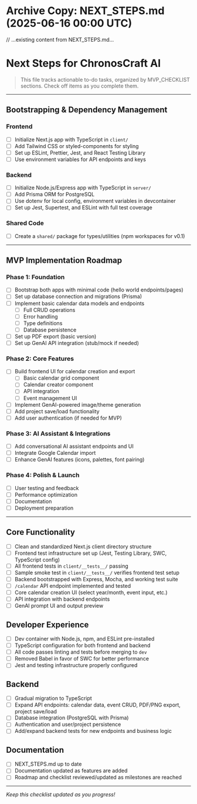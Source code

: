 # Archive Copy: NEXT_STEPS.md (2025-06-16 00:00 UTC)

// ...existing content from NEXT_STEPS.md...

# Next Steps for ChronosCraft AI

> This file tracks actionable to-do tasks, organized by MVP_CHECKLIST sections. Check off items as you complete them.

---

## Bootstrapping & Dependency Management

### Frontend

- [ ] Initialize Next.js app with TypeScript in `client/`
- [ ] Add Tailwind CSS or styled-components for styling
- [ ] Set up ESLint, Prettier, Jest, and React Testing Library
- [ ] Use environment variables for API endpoints and keys

### Backend

- [ ] Initialize Node.js/Express app with TypeScript in `server/`
- [ ] Add Prisma ORM for PostgreSQL
- [ ] Use dotenv for local config, environment variables in devcontainer
- [ ] Set up Jest, Supertest, and ESLint with full test coverage

### Shared Code

- [ ] Create a `shared/` package for types/utilities (npm workspaces for v0.1)

---

## MVP Implementation Roadmap

### Phase 1: Foundation

- [ ] Bootstrap both apps with minimal code (hello world endpoints/pages)
- [ ] Set up database connection and migrations (Prisma)
- [ ] Implement basic calendar data models and endpoints
  - [ ] Full CRUD operations
  - [ ] Error handling
  - [ ] Type definitions
  - [ ] Database persistence
- [ ] Set up PDF export (basic version)
- [ ] Set up GenAI API integration (stub/mock if needed)

### Phase 2: Core Features

- [ ] Build frontend UI for calendar creation and export
  - [ ] Basic calendar grid component
  - [ ] Calendar creator component
  - [ ] API integration
  - [ ] Event management UI
- [ ] Implement GenAI-powered image/theme generation
- [ ] Add project save/load functionality
- [ ] Add user authentication (if needed for MVP)

### Phase 3: AI Assistant & Integrations

- [ ] Add conversational AI assistant endpoints and UI
- [ ] Integrate Google Calendar import
- [ ] Enhance GenAI features (icons, palettes, font pairing)

### Phase 4: Polish & Launch

- [ ] User testing and feedback
- [ ] Performance optimization
- [ ] Documentation
- [ ] Deployment preparation

---

## Core Functionality

- [ ] Clean and standardized Next.js client directory structure
- [ ] Frontend test infrastructure set up (Jest, Testing Library, SWC, TypeScript config)
- [ ] All frontend tests in `client/__tests__/` passing
- [ ] Sample smoke test in `client/__tests__/` verifies frontend test setup
- [ ] Backend bootstrapped with Express, Mocha, and working test suite
- [ ] `/calendar` API endpoint implemented and tested
- [ ] Core calendar creation UI (select year/month, event input, etc.)
- [ ] API integration with backend endpoints
- [ ] GenAI prompt UI and output preview

## Developer Experience

- [ ] Dev container with Node.js, npm, and ESLint pre-installed
- [ ] TypeScript configuration for both frontend and backend
- [ ] All code passes linting and tests before merging to `dev`
- [ ] Removed Babel in favor of SWC for better performance
- [ ] Jest and testing infrastructure properly configured

## Backend

- [ ] Gradual migration to TypeScript
- [ ] Expand API endpoints: calendar data, event CRUD, PDF/PNG export, project save/load
- [ ] Database integration (PostgreSQL with Prisma)
- [ ] Authentication and user/project persistence
- [ ] Add/expand backend tests for new endpoints and business logic

## Documentation

- [ ] NEXT_STEPS.md up to date
- [ ] Documentation updated as features are added
- [ ] Roadmap and checklist reviewed/updated as milestones are reached

---

_Keep this checklist updated as you progress!_

